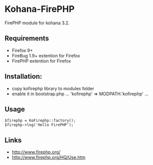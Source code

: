 # Kohana-FirePHP

FirePHP module for kohana 3.2.

## Requirements

* Firefox 9+
* FireBug 1.9+ extention for Firefox
* FirePHP extention for Firefox

## Installation:

* copy kofirephp library to modules folder
* enable it in bootstrap.php
    ...
    'kofirephp' => MODPATH.'kofirephp'
    ...

## Usage

	$firephp = KoFirephp::factory();
	$firephp->log('Hello FirePHP');

## Links

* http://www.firephp.org/
* http://www.firephp.org/HQ/Use.htm